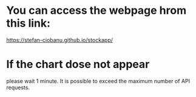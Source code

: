 
# You can access the webpage hrom this link: 
https://stefan-ciobanu.github.io/stockapp/


# If the chart dose not appear 
please wait 1 minute. It is possible to exceed the maximum number of API requests. 


